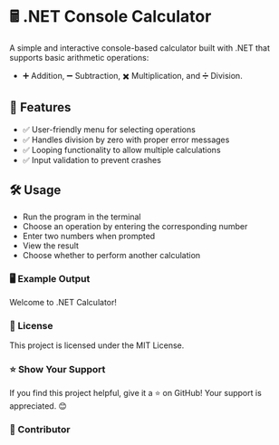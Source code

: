 # 🖩 .NET Console Calculator
A simple and interactive console-based calculator built with .NET that supports basic arithmetic operations:
- ➕ Addition, ➖ Subtraction, ✖️ Multiplication, and ➗ Division.

## 📌 Features
- ✅ User-friendly menu for selecting operations
- ✅ Handles division by zero with proper error messages
- ✅ Looping functionality to allow multiple calculations
- ✅ Input validation to prevent crashes

## 🛠️ Usage
- Run the program in the terminal
- Choose an operation by entering the corresponding number
- Enter two numbers when prompted
- View the result
- Choose whether to perform another calculation

### 🖥️ Example Output
Welcome to .NET Calculator!  

### 📜 License
This project is licensed under the MIT License.

### ⭐ Show Your Support
If you find this project helpful, give it a ⭐ on GitHub! Your support is appreciated. 😊

### 👤 Contributor
